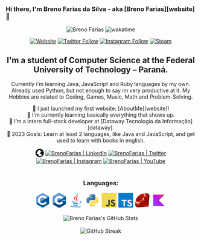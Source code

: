 ### Hi there, I'm Breno Farias da Silva - aka [Breno Farias][website] 👋

<p align="center">
  <img src="https://komarev.com/ghpvc/?username=BrenoFariasdaSilva&label=Profile%20views&color=0e75b6&style=flat" alt="Breno Farias" />
  <img src="https://wakatime.com/badge/github/BrenoFariasdaSilva/BrenoFariasdaSilva.svg" alt="wakatime" />
</p>



<p align="center">
  <a href="https://brenofarias2.wixsite.com/aboutme"><img src="https://img.shields.io/website?label=BrenoFarias.AboutMe&style=for-the-badge&url=https%3A%2F%2Fcodestackr.com" alt="Website"></a>
  <a href="https://twitter.com/BrenoFariasUser"><img src="https://img.shields.io/twitter/follow/BrenoFarias?color=1DA1F2&logo=twitter&style=for-the-badge" alt="Twitter Follow"></a>
  <a href="https://www.instagram.com/brenofdsilva/"><img src="https://img.shields.io/badge/Instagram-E4405F?style=for-the-badge&logo=instagram&logoColor=white" alt="Instagram Follow"></a>
  <a href="https://steamcommunity.com/id/BrenovicioGamer/"><img src="https://img.shields.io/badge/Steam-000000?style=for-the-badge&logo=steam&logoColor=white" alt="Steam"></a>
</p>
<div align="center">

## I'm a student of Computer Science at the Federal University of Technology – Paraná.
Currently i'm learning Java, JavaScript and Ruby languages by my own. Already used Python, but not enough to say im very productive at it.
My Hobbies are related to Coding, Games, Music, Math and Problem-Solving. 

🔭 I just launched my first website: [AboutMe][website]!  
🌱 I'm currently learning basically everything that shows up.  
👯 I’m a intern full-stack developer at [Dataway Tecnologia da Informação][dataway].  
🥅 2023 Goals: Learn at least 2 languages, like Java and JavaScript, and get used to learn with books in english.  

</div>
<div align="center">
    <a href="[website]"><img align="center" alt="AboutMe.com" width="22px" src="https://raw.githubusercontent.com/iconic/open-iconic/master/svg/globe.svg" /></a>
    <a href="[linkedin]"><img align="center" alt="BrenoFarias | LinkedIn" width="22px" src="https://raw.githubusercontent.com/rahuldkjain/github-profile-readme-generator/master/src/images/icons/Social/linked-in-alt.svg" /></a>
    <a href="[twitter]"><img align="center" alt="BrenoFarias | Twitter" width="22px" src="https://raw.githubusercontent.com/rahuldkjain/github-profile-readme-generator/master/src/images/icons/Social/twitter.svg" /></a>
    <a href="[instagram]"><img align="center" alt="BrenoFarias | Instagram" width="22px" src="https://raw.githubusercontent.com/rahuldkjain/github-profile-readme-generator/master/src/images/icons/Social/instagram.svg" /></a>
    <a href="[youtube]"><img align="center" alt="BrenoFarias | YouTube" width="22px" src="https://cdn.jsdelivr.net/npm/simple-icons@v3/icons/youtube.svg" /></a>
    <br /><br />
    <h3>Languages:</h3>
    <a href="#"><img align="center" alt="c" height="40" width="40" src="https://raw.githubusercontent.com/devicons/devicon/master/icons/c/c-original.svg"></a>
    <a href="#"><img align="center" alt="c" height="40" width="40" src="https://raw.githubusercontent.com/devicons/devicon/master/icons/cplusplus/cplusplus-original.svg"></a>
    <a href="#"><img align="center" alt="java" height="40" width="40" src="https://github.com/devicons/devicon/blob/master/icons/java/java-original.svg"></a>
    <a href="#"><img align="center" alt="python" height="40" width="40" src="https://github.com/devicons/devicon/blob/master/icons/python/python-original.svg"></a>
    <a href="#"><img align="center" alt="javascript" height="40" width="40" src="https://github.com/devicons/devicon/blob/master/icons/javascript/javascript-original.svg"></a>
    <a href="#"><img align="center" alt="typescript" height="40" width="40" src="https://github.com/devicons/devicon/blob/master/icons/typescript/typescript-original.svg"></a>
    <a href="#"><img align="center" alt="ruby" height="40" width="40" src="https://github.com/devicons/devicon/blob/master/icons/ruby/ruby-original.svg"></a>
    <a href="#"><img align="center" alt="kotlin" height="40" width="40" src="https://github.com/devicons/devicon/blob/master/icons/kotlin/kotlin-original.svg"></a>
    <br /><br />
    <img align="center" alt="Breno Farias's GitHub Stats" src="https://github-readme-stats.vercel.app/api?username=BrenoFariasdaSilva&show_icons=true&hide_border=true&count_private=true&theme=tokyonight" />
    <br /><br />
    <img alt="GitHub Streak" src="http://github-readme-streak-stats.herokuapp.com?user=BrenoFariasdaSilva&theme=black-ice" />
 </div>
